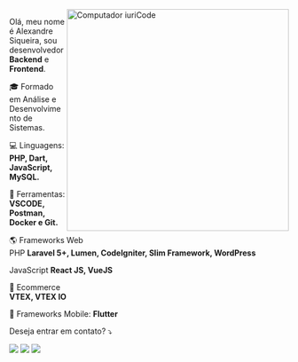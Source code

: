 <img src="https://user-images.githubusercontent.com/40249259/115878252-b8b86b00-a41e-11eb-879a-6376ff0b54fb.png" min-width="400px" max-width="400px" width="400px" align="right" alt="Computador iuriCode">

<p align="left"> 
  Olá, meu nome é Alexandre Siqueira, sou desenvolvedor <strong>Backend</strong> e <strong>Frontend</strong>.<br>
</p>

<p align="left">
🎓 Formado em Análise e Desenvolvimento de Sistemas.
<p/>

<p align="left">
  💻 Linguagens: <strong>PHP, Dart, JavaScript, MySQL.</strong>
</p>

<p align="left">
  🔨 Ferramentas: <strong>VSCODE, Postman, Docker e Git.</strong>
</p>

<p aling="left">
  🌎 Frameworks Web <br />
  <span>PHP</span>
  <strong>Laravel 5+, Lumen, CodeIgniter, Slim Framework, WordPress</strong>
</p>

<p aling="left">
  <span>JavaScript</span>
  <strong>React JS, VueJS</strong>
</p>

<p aling="left">
  🛒 Ecommerce <br />
  <strong>VTEX, VTEX IO</strong>
</p>

<p aling="left">
  📱 Frameworks Mobile: <strong>Flutter</strong>
</p>

<p align="left">
 Deseja entrar em contato? ⤵️
</p>

<p align="left">
  <a href="mailto:asiqueira.contato72@gmail.com" alt="Gmail">
  <img src="https://img.shields.io/badge/-Gmail-FF0000?style=flat-square&labelColor=FF0000&logo=gmail&logoColor=white&link=LINK-DO-SEU-EMAIL" /></a>

  <a href="https://www.linkedin.com/in/alexandre-siqueira-47885011b/" alt="Linkedin" target="_blank">
  <img src="https://img.shields.io/badge/-Linkedin-0e76a8?style=flat-square&logo=Linkedin&logoColor=white&link=LINK-DO-SEU-LINKEDIN" /></a>

  <a href="https://mywhats.net/asiqueira72" alt="WhatsApp">
  <img src="https://img.shields.io/badge/-WhatsApp-25d366?style=flat-square&labelColor=25d366&logo=whatsapp&logoColor=white&link=API-DO-SEU-WHATSAPP"/></a>
</p>  
